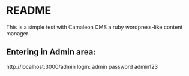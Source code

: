 # README


This is a simple test with Camaleon CMS a ruby wordpress-like content manager.

## Entering in Admin area:

http://localhost:3000/admin
login: admin
password admin123